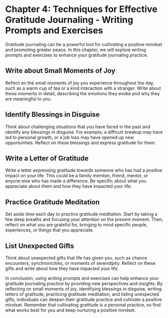 Chapter 4: Techniques for Effective Gratitude Journaling - Writing Prompts and Exercises
========================================================================================

Gratitude journaling can be a powerful tool for cultivating a positive mindset and promoting greater peace. In this chapter, we will explore writing prompts and exercises to enhance your gratitude journaling practice.

Write about Small Moments of Joy
--------------------------------

Reflect on the small moments of joy you experience throughout the day, such as a warm cup of tea or a kind interaction with a stranger. Write about these moments in detail, describing the emotions they evoke and why they are meaningful to you.

Identify Blessings in Disguise
------------------------------

Think about challenging situations that you have faced in the past and identify any blessings in disguise. For example, a difficult breakup may have led to personal growth, or a job loss may have opened up new opportunities. Reflect on these blessings and express gratitude for them.

Write a Letter of Gratitude
---------------------------

Write a letter expressing gratitude towards someone who has had a positive impact on your life. This could be a family member, friend, mentor, or anyone else who has made a difference. Be specific about what you appreciate about them and how they have impacted your life.

Practice Gratitude Meditation
-----------------------------

Set aside time each day to practice gratitude meditation. Start by taking a few deep breaths and focusing your attention on the present moment. Then, reflect on what you are grateful for, bringing to mind specific people, experiences, or things that you appreciate.

List Unexpected Gifts
---------------------

Think about unexpected gifts that life has given you, such as chance encounters, synchronicities, or moments of serendipity. Reflect on these gifts and write about how they have impacted your life.

In conclusion, using writing prompts and exercises can help enhance your gratitude journaling practice by providing new perspectives and insights. By reflecting on small moments of joy, identifying blessings in disguise, writing letters of gratitude, practicing gratitude meditation, and listing unexpected gifts, individuals can deepen their gratitude practice and cultivate a positive mindset. Remember that cultivating gratitude is a personal practice, so find what works best for you and keep nurturing a positive mindset.
